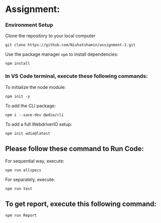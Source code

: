 # Assignment:
### Environment Setup
Clone the repository to your local computer
```
git clone https://github.com/Nishatshamin/assignment-2.git
```
Use the package manager `npm` to install dependencies:
```
npm install
```
### In VS Code terminal, execute these following commands:
To initialize the node module: 
```
npm init -y
```
To add the CLI package: 
```
npm i --save-dev @wdio/cli
```
To add a full WebdriverIO setup:
```
npm init wdio@latest
```
## Please follow these command to Run Code:
For sequential way, execute: 
```
npm run allspecs
```
For separately, execute: 
```
npm run test
```
## To get report, execute this following command: 
```
npm run Report
```